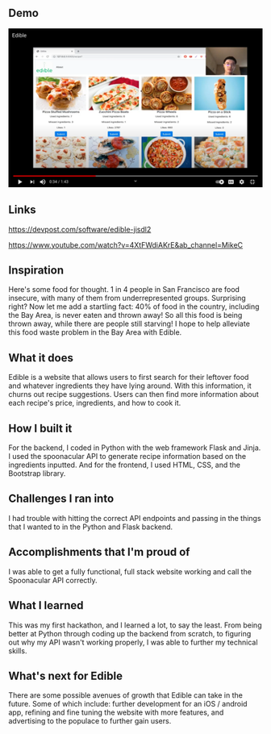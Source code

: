 ## Demo
[![IMAGE ALT TEXT HERE](demo.png)](https://youtu.be/4XtFWdiAKrE?t=2)

## Links
https://devpost.com/software/edible-jisdl2

https://www.youtube.com/watch?v=4XtFWdiAKrE&ab_channel=MikeC

## Inspiration
Here's some food for thought. 1 in 4 people in San Francisco are food insecure, with many of them from underrepresented groups. Surprising right? Now let me add a startling fact: 40% of food in the country, including the Bay Area, is never eaten and thrown away! So all this food is being thrown away, while there are people still starving! I hope to help alleviate this food waste problem in the Bay Area with Edible.

## What it does
Edible is a website that allows users to first search for their leftover food and whatever ingredients they have lying around. With this information, it churns out recipe suggestions. Users can then find more information about each recipe's price, ingredients, and how to cook it.

## How I built it
For the backend, I coded in Python with the web framework Flask and Jinja. I used the spoonacular API to generate recipe information based on the ingredients inputted. And for the frontend, I used HTML, CSS, and the Bootstrap library. 

## Challenges I ran into
I had trouble with hitting the correct API endpoints and passing in the things that I wanted to in the Python and Flask backend. 

## Accomplishments that I'm proud of
I was able to get a fully functional, full stack website working and call the Spoonacular API correctly. 

## What I learned
This was my first hackathon, and I learned a lot, to say the least. From being better at Python through coding up the backend from scratch, to figuring out why my API wasn't working properly, I was able to further my technical skills.

## What's next for Edible
There are some possible avenues of growth that Edible can take in the future. Some of which include: further development for an iOS / android app, refining and fine tuning the website with more features, and advertising to the populace to further gain users. 
